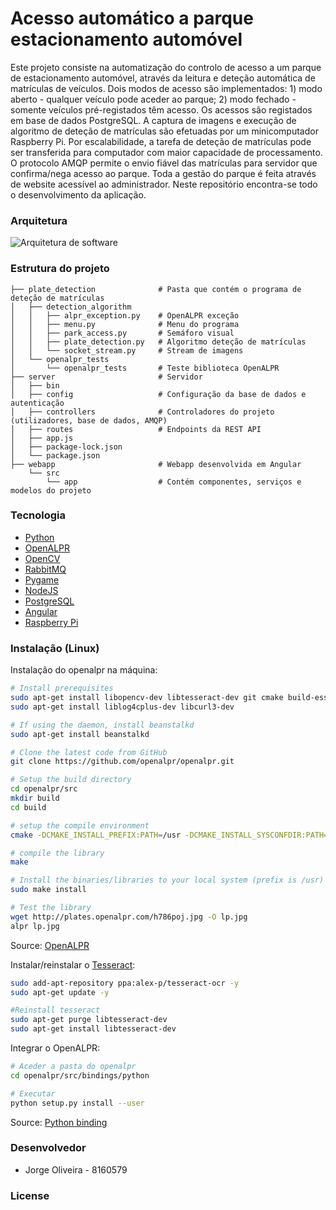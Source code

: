 # Acesso automático a parque estacionamento automóvel

Este projeto consiste na automatização do controlo de acesso a um parque de estacionamento automóvel, através da leitura e deteção automática de matrículas de veículos. Dois modos de acesso são implementados: 1) modo aberto - qualquer veículo pode aceder ao parque; 2) modo fechado - somente veículos pré-registados têm acesso. Os acessos são registados em base de dados PostgreSQL. A captura de imagens e execução de algoritmo de deteção de matrículas são efetuadas por um minicomputador Raspberry Pi. Por escalabilidade, a tarefa de deteção de matrículas pode ser transferida para computador com maior capacidade de processamento. O protocolo AMQP permite o envio fiável das matrículas para servidor que confirma/nega acesso ao parque. Toda a gestão do parque é feita através de website acessível ao administrador.
Neste repositório encontra-se todo o desenvolvimento da aplicação.

### Arquitetura

![Arquitetura de software](https://github.com/jdro10/ESTG-Projeto-Final/blob/master/docs/img/software%20architecture.png)

### Estrutura do projeto

```
├── plate_detection              # Pasta que contém o programa de deteção de matrículas
│   ├── detection_algorithm
│   │   ├── alpr_exception.py    # OpenALPR exceção
│   │   ├── menu.py              # Menu do programa
│   │   ├── park_access.py       # Semáforo visual
│   │   ├── plate_detection.py   # Algoritmo deteção de matrículas
│   │   └── socket_stream.py     # Stream de imagens
│   └── openalpr_tests
│       └── openalpr_tests       # Teste biblioteca OpenALPR
├── server                       # Servidor
│   ├── bin
│   ├── config                   # Configuração da base de dados e autenticação
│   ├── controllers              # Controladores do projeto (utilizadores, base de dados, AMQP)
│   ├── routes                   # Endpoints da REST API
│   ├── app.js
│   ├── package-lock.json
│   └── package.json
├── webapp                       # Webapp desenvolvida em Angular
    └── src
        └── app                  # Contém componentes, serviços e modelos do projeto
```

### Tecnologia

* [Python](https://www.python.org/)
* [OpenALPR](https://github.com/openalpr/openalpr)
* [OpenCV](https://opencv.org/)
* [RabbitMQ](https://www.rabbitmq.com/)
* [Pygame](https://www.pygame.org/news)
* [NodeJS](https://nodejs.org/en/)
* [PostgreSQL](https://www.postgresql.org/)
* [Angular](https://angular.io/)
* [Raspberry Pi](https://www.raspberrypi.org/)

### Instalação (Linux)

Instalação do openalpr na máquina:

```sh
# Install prerequisites
sudo apt-get install libopencv-dev libtesseract-dev git cmake build-essential libleptonica-dev
sudo apt-get install liblog4cplus-dev libcurl3-dev

# If using the daemon, install beanstalkd
sudo apt-get install beanstalkd

# Clone the latest code from GitHub
git clone https://github.com/openalpr/openalpr.git

# Setup the build directory
cd openalpr/src
mkdir build
cd build

# setup the compile environment
cmake -DCMAKE_INSTALL_PREFIX:PATH=/usr -DCMAKE_INSTALL_SYSCONFDIR:PATH=/etc ..

# compile the library
make

# Install the binaries/libraries to your local system (prefix is /usr)
sudo make install

# Test the library
wget http://plates.openalpr.com/h786poj.jpg -O lp.jpg
alpr lp.jpg
```

Source: [OpenALPR](http://doc.openalpr.com/opensource.html#compiling-openalpr)

Instalar/reinstalar o [Tesseract](https://github.com/tesseract-ocr/tesseract):

```sh
sudo add-apt-repository ppa:alex-p/tesseract-ocr -y
sudo apt-get update -y

#Reinstall tesseract
sudo apt-get purge libtesseract-dev
sudo apt-get install libtesseract-dev
```

Integrar o OpenALPR:

```sh
# Aceder a pasta do openalpr
cd openalpr/src/bindings/python

# Executar
python setup.py install --user
```

Source: [Python binding](https://github.com/openalpr/openalpr/wiki/Integrating-OpenALPR)

### Desenvolvedor

* Jorge Oliveira - 8160579

### License

